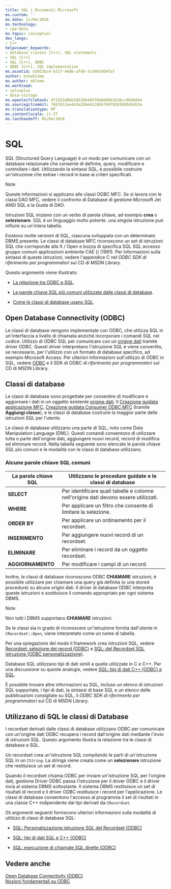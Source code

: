 ```yaml
---
title: SQL | Documenti Microsoft
ms.custom: ''
ms.date: 11/04/2016
ms.technology:
- cpp-data
ms.topic: conceptual
dev_langs:
- C++
helpviewer_keywords:
- database classes [C++], SQL statements
- SQL [C++]
- SQL [C++], ODBC
- ODBC [C++], SQL implementation
ms.assetid: e3923bc4-b317-4e0b-afd8-3cd403eb0faf
author: mikeblome
ms.author: mblome
ms.workload:
- cplusplus
- data-storage
ms.openlocfilehash: df1563d8bb3d53bb405fbb0d89b2b26cc964bd44
ms.sourcegitcommit: 76b7653ae443a2b8eb1186b789f8503609d6453e
ms.translationtype: MT
ms.contentlocale: it-IT
ms.lasthandoff: 05/04/2018
---
```

# <a name="sql"></a>SQL
SQL (Structured Query Language) è un modo per comunicare con un database relazionale che consente di definire, query, modificare e controllare i dati. Utilizzando la sintassi SQL, è possibile costruire un'istruzione che estrae i record in base ai criteri specificati.  
  
> [!NOTE]
>  Queste informazioni si applicano alle classi ODBC MFC. Se si lavora con le classi DAO MFC, vedere il confronto di Database di gestione Microsoft Jet ANSI SQL e la Guida di DAO.  
  
 Istruzioni SQL iniziano con un verbo di parola chiave, ad esempio **crea** o **selezionare**. SQL è un linguaggio molto potente. una singola istruzione può influire su un'intera tabella.  
  
 Esistono molte versioni di SQL, ciascuna sviluppata con un determinato DBMS presente. Le classi di database MFC riconoscono un set di istruzioni SQL che corrisponde alla X / Open e bozza di specifica SQL SQL accesso gruppo comuni applicazioni ambiente CAE () (1991). Per informazioni sulla sintassi di queste istruzioni, vedere l'appendice C nel *ODBC SDK* *di riferimento per programmatori* sul CD di MSDN Library.  
  
 Questo argomento viene illustrato:  
  
-   [La relazione tra ODBC e SQL](#_core_open_database_connectivity_.28.odbc.29).  
  
-   [Le parole chiave SQL più comuni utilizzate dalle classi di database](#_core_the_database_classes).  
  
-   [Come le classi di database usano SQL](#_core_how_the_database_classes_use_sql).  
  
##  <a name="_core_open_database_connectivity_.28.odbc.29"></a> Open Database Connectivity (ODBC)  
 Le classi di database vengono implementate con ODBC, che utilizza SQL in un'interfaccia a livello di chiamata anziché incorporare i comandi SQL nel codice. Utilizzo di ODBC SQL per comunicare con un [origine dati](../../data/odbc/data-source-odbc.md) tramite driver ODBC. Questi driver interpretano l'istruzione SQL e viene convertito, se necessario, per l'utilizzo con un formato di database specifico, ad esempio Microsoft Access. Per ulteriori informazioni sull'utilizzo di ODBC in SQL, vedere [ODBC](../../data/odbc/odbc-basics.md) e il SDK di ODBC *di riferimento per programmatori* sul CD di MSDN Library.  
  
##  <a name="_core_the_database_classes"></a> Classi di database  
 Le classi di database sono progettate per consentire di modificare e aggiornare i dati in un oggetto esistente [origine dati](../../data/odbc/data-source-odbc.md). Il [Creazione guidata applicazione MFC](../../mfc/reference/database-support-mfc-application-wizard.md), [Creazione guidata Consumer ODBC MFC](../../mfc/reference/adding-an-mfc-odbc-consumer.md) (tramite **Aggiungi classe**), e le classi di database costruire la maggior parte delle istruzioni SQL per l'utente.  
  
 Le classi di database utilizzano una parte di SQL, noto come Data Manipulation Language (DML). Questi comandi consentono di utilizzare tutta o parte dell'origine dati, aggiungere nuovi record, record di modifica ed eliminare record. Nella tabella seguente sono elencate le parole chiave SQL più comuni e le modalità con le classi di database utilizzano.  
  
### <a name="some-common-sql-keywords"></a>Alcune parole chiave SQL comuni  
  
|La parola chiave SQL|Utilizzano le procedure guidate e le classi di database|  
|-----------------|---------------------------------------------|  
|**SELECT**|Per identificare quali tabelle e colonne nell'origine dati devono essere utilizzati.|  
|**WHERE**|Per applicare un filtro che consente di limitare la selezione.|  
|**ORDER BY**|Per applicare un ordinamento per il recordset.|  
|**INSERIMENTO**|Per aggiungere nuovi record di un recordset.|  
|**ELIMINARE**|Per eliminare i record da un oggetto recordset.|  
|**AGGIORNAMENTO**|Per modificare i campi di un record.|  
  
 Inoltre, le classi di database riconoscono ODBC **CHIAMARE** istruzioni, è possibile utilizzare per chiamare una query già definita (o una stored procedure) su alcune origini dati. Il driver di database ODBC interpreta queste istruzioni e sostituisce il comando appropriato per ogni sistema DBMS.  
  
> [!NOTE]
>  Non tutti i DBMS supportano **CHIAMARE** istruzioni.  
  
 Se le classi sia in grado di riconoscere un'istruzione fornita dall'utente in `CRecordset::Open`, viene interpretato come un nome di tabella.  
  
 Per una spiegazione del modo il framework crea istruzioni SQL, vedere [Recordset: selezione dei record (ODBC)](../../data/odbc/recordset-how-recordsets-select-records-odbc.md) e [SQL: del Recordset SQL istruzione (ODBC personalizzazione)](../../data/odbc/sql-customizing-your-recordsets-sql-statement-odbc.md).  
  
 Database SQL utilizzano tipi di dati simili a quelle utilizzate in C e C++. Per una discussione su queste analogie, vedere [SQL: tipi di dati C++ (ODBC) e SQL](../../data/odbc/sql-sql-and-cpp-data-types-odbc.md).  
  
 È possibile trovare altre informazioni su SQL, incluso un elenco di istruzioni SQL supportate, i tipi di dati, la sintassi di base SQL e un elenco delle pubblicazioni consigliate su SQL, il *ODBC SDK* *di riferimento per programmatori*  sul CD di MSDN Library.  
  
##  <a name="_core_how_the_database_classes_use_sql"></a> Utilizzano di SQL le classi di Database  
 I recordset derivati dalle classi di database utilizzano ODBC per comunicare con un'origine dati ODBC recupera i record dall'origine dati mediante l'invio di istruzioni SQL. Questo argomento illustra la relazione tra le classi di database e SQL.  
  
 Un recordset crea un'istruzione SQL compilando le parti di un'istruzione SQL in un `CString`. La stringa viene creata come un **selezionare** istruzione che restituisce un set di record.  
  
 Quando il recordset chiama ODBC per inviare un'istruzione SQL per l'origine dati, gestione Driver ODBC passa l'istruzione per il driver ODBC e il driver invia al sistema DBMS sottostante. Il sistema DBMS restituisce un set di risultati di record e il driver ODBC restituisce i record per l'applicazione. Le classi di database consentono l'accesso al programma il set di risultati in una classe C++ indipendente dai tipi derivati da `CRecordset`.  
  
 Gli argomenti seguenti forniscono ulteriori informazioni sulla modalità di utilizzo di classi di database SQL:  
  
-   [SQL: Personalizzazione istruzione SQL del Recordset (ODBC)](../../data/odbc/sql-customizing-your-recordsets-sql-statement-odbc.md)  
  
-   [SQL: tipi di dati SQL e C++ (ODBC)](../../data/odbc/sql-sql-and-cpp-data-types-odbc.md)  
  
-   [SQL: esecuzione di chiamate SQL dirette (ODBC)](../../data/odbc/sql-making-direct-sql-calls-odbc.md)  
  
## <a name="see-also"></a>Vedere anche  
 [Open Database Connectivity (ODBC)](../../data/odbc/open-database-connectivity-odbc.md)   
 [Nozioni fondamentali su ODBC](../../data/odbc/odbc-basics.md)